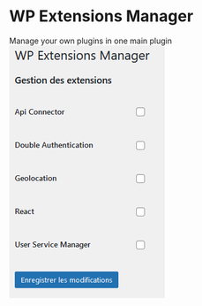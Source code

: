 # WP Extensions Manager
Manage your own plugins in one main plugin
![screenshot](screenshot.png "Title")

